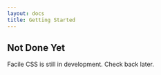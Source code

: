 ```yaml
---
layout: docs
title: Getting Started
---
```


## Not Done Yet

Facile CSS is still in development. Check back later.
